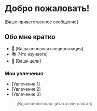 # Добро пожаловать!

[Ваше приветственное сообщение]

## Обо мне кратко

- 🎯 [Ваша основная специализация]
- 📚 [Что изучаете]
- 🚀 [Ваши цели]

### Мои увлечения

- [Увлечение 1]
- [Увлечение 2]
- [Увлечение 3]

> [Вдохновляющая цитата или слоган]
